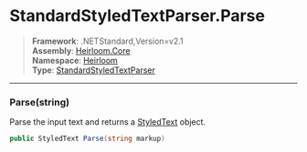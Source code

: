 # StandardStyledTextParser.Parse

> **Framework**: .NETStandard,Version=v2.1  
> **Assembly**: [Heirloom.Core][0]  
> **Namespace**: [Heirloom][0]  
> **Type**: [StandardStyledTextParser][1]  

--------------------------------------------------------------------------------

### Parse(string)

Parse the input text and returns a [StyledText][2] object.

```cs
public StyledText Parse(string markup)
```

[0]: ../Heirloom.Core.md
[1]: Heirloom.StandardStyledTextParser.md
[2]: Heirloom.StyledText.md
